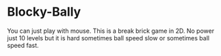 # Blocky-Bally

You can just play with mouse.
This is a break brick game in 2D. No power just 10 levels but it is hard sometimes ball speed slow or sometimes ball speed fast.
